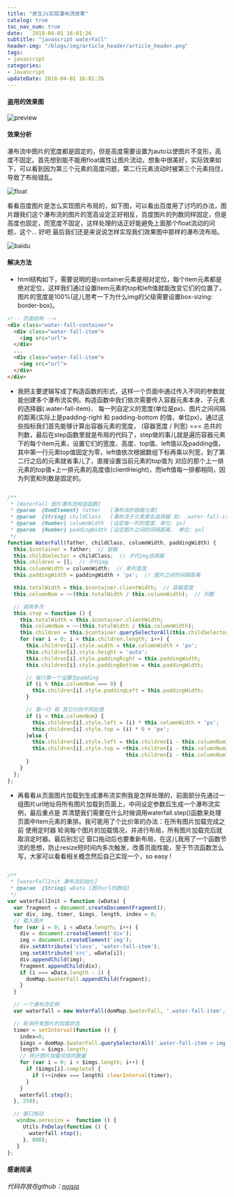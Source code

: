 ```yaml
---
title: "原生Js实现瀑布流效果"
catalog: true
toc_nav_num: true
date:   2018-04-01 16:01:26
subtitle: "javascript waterFall"
header-img: "/blogs/img/article_header/article_header.png"
tags:
- javascript
categories:
- Javascript
updateDate: 2018-04-01 16:01:26
---
```


#### 盗用的效果图
![preview](/blogs/img/article/waterfall-1.gif)

#### 效果分析
瀑布流中图片的宽度都是固定的，但是高度需要设置为auto以使图片不变形，高度不固定。首先想到能不能用float属性让图片流动，想象中很美好，实际效果如下，可以看到因为第三个元素的高度问题，第二行元素流动时被第三个元素挡住，导致了布局错乱。

![float](/blogs/img/article/waterfall-2.jpg)  

看看百度图片是怎么实现图片布局的，如下图，可以看出百度用了讨巧的办法，图片跟我们这个瀑布流的图片的宽高设定正好相反，百度图片的列数同样固定，但是高度也固定，而宽度不固定，这样处理的话正好能避免上面那个float流动的问题，这个... 好吧 最后我们还是来说说怎样实现我们效果图中那样的瀑布流布局。

![baidu](/blogs/img/article/waterfall-3.jpg)  

#### 解决方法

* html结构如下，需要说明的是container元素是相对定位，每个item元素都是绝对定位，这样我们通过设置item元素的top和left值就能改变它们的位置了，图片的宽度是100%(这儿思考一下为什么img的父级需要设置box-sizing: border-box)。

```html
<!-- 页面结构 -->
<div class="water-fall-container">
  <div class="water-fall-item">
    <img src="url">
  </div>
  ...
  <div class="water-fall-item">
    <img src="url">
  </div>
</div>

```

* 我把主要逻辑写成了构造函数的形式，这样一个页面中通过传入不同的参数就能创建多个瀑布流实例。构造函数中我们依次需要传入容器元素本身、子元素的选择器(.water-fall-item)、
每一列自定义的宽度(单位是px)、图片之间间隔的距离(实际上是padding-right 和 padding-bottom 的值，单位px)，通过这些指标我们首先能够计算出容器元素的宽度，
(容器宽度 / 列宽) === 总共的列数，最后在step函数里就是布局的代码了，step做的事儿就是遍历容器元素下的每个item元素，设置它们的宽度、高度、top值、left值以及padding值，
其中第一行元素top值固定为零，left值依次根据数组下标再乘以列宽，到了第二行之后的元素就省事儿了，直接设置当前元素的top值为 对应的那个上一排元素的top值+上一排元素的高度值(clientHeight)，而left值每一排都相同，因为列宽和列数是固定的。

```javascript

/**
 * [WaterFall 图片瀑布流构造函数]
 * @param  {DomElement} father   [瀑布流的容器元素]
 * @param  {String} childClass   [瀑布流子元素类名选择器 如: .water-fall-item]
 * @param  {Number} columnWidth  [设定每一列的宽度，单位: px]
 * @param  {Number} paddingWidth [设定图片之间的间隔距离， 单位: px]
 */
function WaterFall(father, childClass, columnWidth, paddingWidth) {
  this.$container = father;  // 容器
  this.childSelector = childClass;  // 子代img选择器
  this.children = [];  // 子代img
  this.columnWidth = columnWidth;  // 单列宽度
  this.paddingWidth = paddingWidth + 'px';  // 图片之间的间隔距离

  this.totalWidth = this.$container.clientWidth;  // 容器宽度
  this.columnNum = ~~(this.totalWidth / this.columnWidth);  // 列数

  // 调用多次
  this.step = function () {
    this.totalWidth = this.$container.clientWidth;
    this.columnNum = ~~(this.totalWidth / this.columnWidth);
    this.children = this.$container.querySelectorAll(this.childSelector);
    for (var i = 0; i < this.children.length; i++) {
      this.children[i].style.width = this.columnWidth + 'px';
      this.children[i].style.height = 'auto';
      this.children[i].style.paddingRight = this.paddingWidth;
      this.children[i].style.paddingBottom = this.paddingWidth;

      // 每行第一个设置左padding
      if (i % this.columnNum === 0) {
        this.children[i].style.paddingLeft = this.paddingWidth;
      }

      // 第一行 和 其它行的不同处理
      if (i < this.columnNum) {
        this.children[i].style.left = (i) * this.columnWidth + 'px';
        this.children[i].style.top = (i) * 0 + 'px';
      }else {
        this.children[i].style.left = this.children[i - this.columnNum].style.left;
        this.children[i].style.top = +this.children[i - this.columnNum].style.top.replace('px', '') +
                                      this.children[i - this.columnNum].clientHeight + 'px';
      }
    }
  };
};

```

* 再看看从页面图片加载到生成瀑布流实例我是怎样处理的，前面部分先通过一组图片url地址将所有图片加载到页面上，中间设定参数后生成一个瀑布流实例，最后重点是
弄清楚我们需要在什么时候调用waterfall.step()函数来处理页面中item元素的重排。我可能用了个比价笨的办法：在所有图片加载完成之前 使用定时器 轮询每个图片的加载情况，并进行布局，所有图片加载完后就取消定时器。最后别忘记 窗口拖动后也要重新布局，在这儿我用了一个函数节流的思想，防止resize短时间内多次触发，改善页面性能，至于节流函数怎么写，大家可以看看相关概念然后自己实现一个，so easy !

```javascript

/**
 * [waterFallInit 瀑布流初始化]
 * @param  {String} wData [图片url的数组]
 */
var waterFallInit = function (wData) {
  var fragment = document.createDocumentFragment();
  var div, img, timer, $imgs, length, index = 0;
  // 载入图片
  for (var i = 0; i < wData.length; i++) {
    div = document.createElement('div');
    img = document.createElement('img');
    div.setAttribute('class', 'water-fall-item');
    img.setAttribute('src', wData[i]);
    div.appendChild(img);
    fragment.appendChild(div);
    if (i === wData.length - 1) {
      domMap.$waterFall.appendChild(fragment);
    }
  }

  // 一个瀑布流实例
  var waterfall = new WaterFall(domMap.$waterFall, '.water-fall-item', 200, 5);

  // 轮询所有图片的加载状态
  timer = setInterval(function () {
    index=0;
    $imgs = domMap.$waterFall.querySelectorAll('.water-fall-item > img');
    length = $imgs.length;
    // 统计图片加载完成的数量
    for (var i = 0; i < $imgs.length; i++) {
      if ($imgs[i].complete) {
        if (++index === length) clearInterval(timer);
      }
    }
    waterfall.step();
  }, 250);

  // 窗口拖动
   window.onresize =  function () {
     Utils.FnDelay(function () {
       waterfall.step();
     }, 800);
   }
};

```

#### 感谢阅读
_代码存放在github：[nojsja](https://github.com/NoJsJa/javascript-learning/tree/master/normal/water-fall-layout)_
